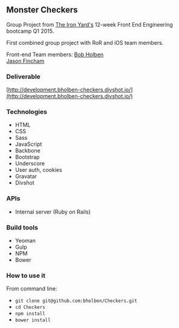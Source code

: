 
## Monster Checkers

Group Project from [The Iron Yard's](http://theironyard.com/locations/atlanta/) 12-week Front End Engineering bootcamp Q1 2015.

First combined group project with RoR and iOS team members.

Front-end Team members:
[Bob Holben](https://github.com/bholben)  
[Jason Fincham](https://github.com/Jrfincham)  


### Deliverable
[http://development.bholben-checkers.divshot.io/](http://development.bholben-checkers.divshot.io/)

### Technologies
  * HTML
  * CSS
  * Sass
  * JavaScript
  * Backbone
  * Bootstrap
  * Underscore
  * User auth, cookies
  * Gravatar
  * Divshot

### APIs
  * Internal server (Ruby on Rails)

### Build tools
  * Yeoman
  * Gulp
  * NPM
  * Bower

### How to use it

From command line:
  * `git clone git@github.com:bholben/Checkers.git`
  * `cd Checkers`
  * `npm install`
  * `bower install`


